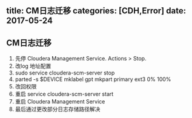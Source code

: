 title: CM日志迁移
categories: [CDH,Error]
date: 2017-05-24
---
## CM日志迁移
1. 先停  Cloudera Management Service. Actions > Stop.
2. 改log 地址配置
2. sudo service cloudera-scm-server stop
3. parted -s $DEVICE mklabel gpt mkpart primary ext3 0% 100%
4. 改回权限
5. 重启 service cloudera-scm-server start
6. 重启 Cloudera Management Service
7. 最后通过更改部分日志存储路径解决

